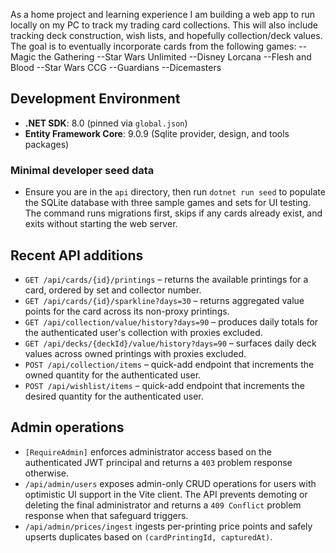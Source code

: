 As a home project and learning experience I am building a web app to run locally on my PC to track my trading card collections. This will also include tracking deck construction, wish lists, and hopefully collection/deck values.
The goal is to eventually incorporate cards from the following games:
--Magic the Gathering
--Star Wars Unlimited
--Disney Lorcana
--Flesh and Blood
--Star Wars CCG
--Guardians
--Dicemasters

## Development Environment
- **.NET SDK**: 8.0 (pinned via `global.json`)
- **Entity Framework Core**: 9.0.9 (Sqlite provider, design, and tools packages)

### Minimal developer seed data
- Ensure you are in the `api` directory, then run `dotnet run seed` to populate the SQLite database with three sample games and sets for UI testing. The command runs migrations first, skips if any cards already exist, and exits without starting the web server.

## Recent API additions
- `GET /api/cards/{id}/printings` – returns the available printings for a card, ordered by set and collector number.
- `GET /api/cards/{id}/sparkline?days=30` – returns aggregated value points for the card across its non-proxy printings.
- `GET /api/collection/value/history?days=90` – produces daily totals for the authenticated user's collection with proxies excluded.
- `GET /api/decks/{deckId}/value/history?days=90` – surfaces daily deck values across owned printings with proxies excluded.
- `POST /api/collection/items` – quick-add endpoint that increments the owned quantity for the authenticated user.
- `POST /api/wishlist/items` – quick-add endpoint that increments the desired quantity for the authenticated user.

## Admin operations
- `[RequireAdmin]` enforces administrator access based on the authenticated JWT principal and returns a `403` problem response otherwise.
- `/api/admin/users` exposes admin-only CRUD operations for users with optimistic UI support in the Vite client. The API prevents demoting or deleting the final administrator and returns a `409 Conflict` problem response when that safeguard triggers.
- `/api/admin/prices/ingest` ingests per-printing price points and safely upserts duplicates based on `(cardPrintingId, capturedAt)`.
